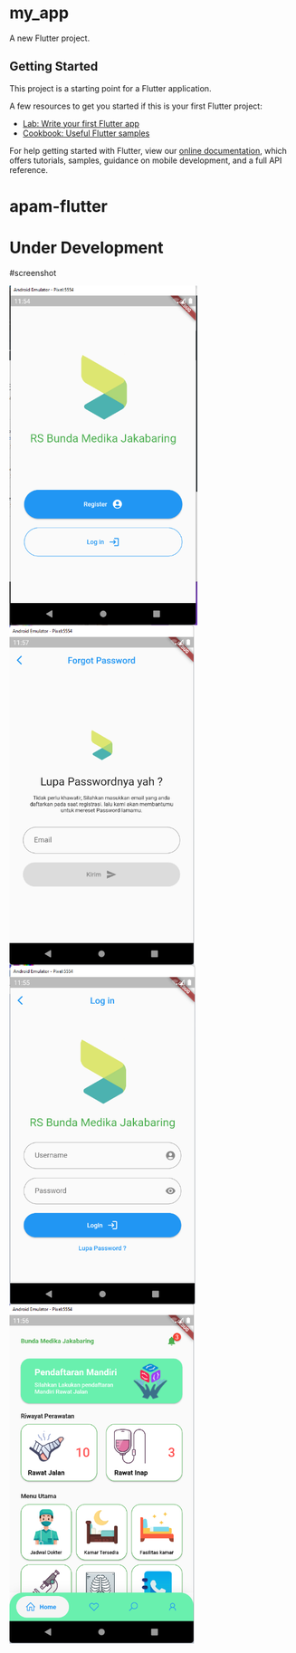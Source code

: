 # my_app

A new Flutter project.

## Getting Started

This project is a starting point for a Flutter application.

A few resources to get you started if this is your first Flutter project:

- [Lab: Write your first Flutter app](https://flutter.dev/docs/get-started/codelab)
- [Cookbook: Useful Flutter samples](https://flutter.dev/docs/cookbook)

For help getting started with Flutter, view our
[online documentation](https://flutter.dev/docs), which offers tutorials,
samples, guidance on mobile development, and a full API reference.
# apam-flutter

# Under Development

#screenshot

<a href="url"><img src="https://github.com/aji1904/apam-flutter/blob/main/screenshoot/awal.png" align="left" height="600" width="auto" ></a>
<a href="url"><img src="https://github.com/aji1904/apam-flutter/blob/main/screenshoot/forgot.png" align="left" height="600" width="auto" ></a>
<a href="url"><img src="https://github.com/aji1904/apam-flutter/blob/main/screenshoot/login.png" align="left" height="600" width="auto" ></a>
<a href="url"><img src="https://github.com/aji1904/apam-flutter/blob/main/screenshoot/home.png" align="left" height="600" width="auto" ></a>
